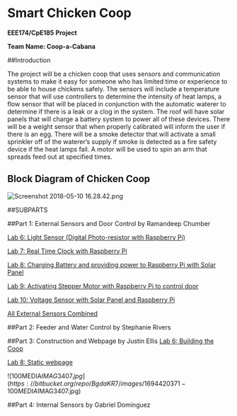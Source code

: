 # Smart Chicken Coop

**EEE174/CpE185 Project** 

**Team Name: Coop-a-Cabana**   
                      

##Introduction

The project will be a chicken coop that uses sensors and communication systems to make it
easy for someone who has limited time or experience to be able to house chickens safely. The
sensors will include a temperature sensor that will use controllers to determine the intensity of
heat lamps, a flow sensor that will be placed in conjunction with the automatic waterer to
determine if there is a leak or a clog in the system. The roof will have solar panels that will
charge a battery system to power all of these devices. There will be a weight sensor that when
properly calibrated will inform the user if there is an egg. There will be a smoke detector that will
activate a small sprinkler off of the waterer’s supply if smoke is detected as a fire safety device if
the heat lamps fail. A motor will be used to spin an arm that spreads feed out at specified times.

## Block Diagram of Chicken Coop

![Screenshot 2018-05-10 16.28.42.png](https://bitbucket.org/repo/BgdaKR7/images/2546654572-Screenshot%202018-05-10%2016.28.42.png)

##SUBPARTS

##Part 1: External Sensors and Door Control by Ramandeep Chumber

[Lab 6: Light Sensor (Digital Photo-resistor with Raspberry Pi)](https://bitbucket.org/coopacabana/project/wiki/Lab%206:%20Light%20Sensor)

[Lab 7: Real Time Clock with Raspberry Pi](https://bitbucket.org/coopacabana/project/wiki/Lab7:%20RTC%20with%20Raspberry%20Pi)

[Lab 8: Charging Battery and providing power to Raspberry Pi with Solar Panel](https://bitbucket.org/coopacabana/project/wiki/Lab%208:%20Solar%20Panel%20and%20Pi)

[Lab 9: Activating Stepper Motor with Raspberry Pi to control door](https://bitbucket.org/coopacabana/project/wiki/Lab%209:%20Stepper%20Motor%20with%20Pi)

[Lab 10: Voltage Sensor with Solar Panel and Raspberry Pi](https://bitbucket.org/coopacabana/project/wiki/Lab%209:%20Stepper%20Motor%20with%20Pi)

[All External Sensors Combined](https://bitbucket.org/coopacabana/project/wiki/All%20External%20sensors%20combined)

##Part 2: Feeder and Water Control by Stephanie Rivers

##Part 3: Construction and Webpage by Justin Ellis
[Lab 6: Building the Coop](https://bitbucket.org/coopacabana/project/wiki/Lab%206)

[Lab 8: Static webpage](https://bitbucket.org/coopacabana/project/wiki/Lab%208:%20Static%20Webpage)


![100MEDIA$IMAG3407.jpg](https://bitbucket.org/repo/BgdaKR7/images/1694420371-100MEDIA$IMAG3407.jpg)


##Part 4: Internal Sensors by Gabriel Dominguez